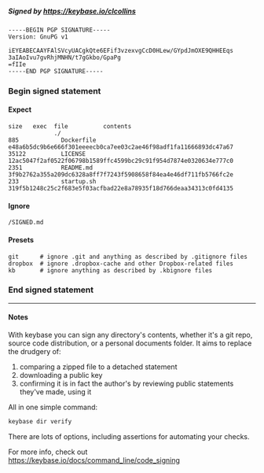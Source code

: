 ##### Signed by https://keybase.io/clcollins
```
-----BEGIN PGP SIGNATURE-----
Version: GnuPG v1

iEYEABECAAYFAlSVcyUACgkQte6EFif3vzexvgCcD0HLew/GYpdJmOXE9QHHEEqs
3aIAoIvu7gvRhjMNHN/t7gGkbo/GpaPg
=fIIe
-----END PGP SIGNATURE-----

```

<!-- END SIGNATURES -->

### Begin signed statement 

#### Expect

```
size   exec  file          contents                                                        
             ./                                                                            
885            Dockerfile  e48a6b5dc9b6e666f301eeeecb0ca7ee03c2ae46f98adf1fa11666893dc47a67
35122          LICENSE     12ac5047f2af0522f06798b1589ffc4599bc29c91f954d7874e0320634e777c0
2351           README.md   3f9b2762a355a209dc6328a8ff7f7243f5908658f84ea4e46df711fb5766fc2e
233            startup.sh  319f5b1248c25c2f683e5f03acfbad22e8a78935f18d766deaa34313c0fd4135
```

#### Ignore

```
/SIGNED.md
```

#### Presets

```
git      # ignore .git and anything as described by .gitignore files
dropbox  # ignore .dropbox-cache and other Dropbox-related files    
kb       # ignore anything as described by .kbignore files          
```

<!-- summarize version = 0.0.9 -->

### End signed statement

<hr>

#### Notes

With keybase you can sign any directory's contents, whether it's a git repo,
source code distribution, or a personal documents folder. It aims to replace the drudgery of:

  1. comparing a zipped file to a detached statement
  2. downloading a public key
  3. confirming it is in fact the author's by reviewing public statements they've made, using it

All in one simple command:

```bash
keybase dir verify
```

There are lots of options, including assertions for automating your checks.

For more info, check out https://keybase.io/docs/command_line/code_signing